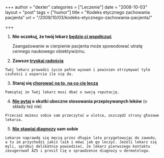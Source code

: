 +++
author = "dexter"
categories = ["Leczenie"]
date = "2008-10-03"
layout = "post"
tags = ["humor"]
title = "Kodeks etycznego zachowania pacjenta"
url = "/2008/10/03/kodeks-etycznego-zachowania-pacjenta/"

+++

1. **Nie oczekuj, że twój lekarz [będzie ci współczuć][1]**
        
    Zaangażowanie w cierpienie pacjenta może spowodować utratę cennego naukowego obiektywizmu.
  2. **Zawsze [tryskaj radością][2]**
        
    Twój lekarz prowadzi życie pełne wyzwań i powinien otrzymywać tyle czułości i wsparcia ile się da.
  3. **Staraj się [chorować na to, na co cię leczą][3]**
        
    Pamiętaj że Twój lekarz musi dbać o swoją reputację.
  4. **[Nie pytaj][4] o skutki uboczne stosowania przepisywanych leków** (o składy też nie)
        
    Przecież możesz sobie sam przeczytać w ulotce, oszczędź struny głosowe lekarza.
  5. **[Nie stawiaj diagnozy][5] sam sobie**
        
    Lekarze naprawdę się męczą przez długie lata przygotowując do zawodu, a tu im przychodzi jakiś laik i mówi jak go leczyć. Jeżeli lekarz się myli, spróbuj delikatnie powiedzieć, że lekarz pierwszego kontaktu zasugerował AZS i prosił Cię o sprawdzenie diagnozy u dermatologa.

 [1]: http://www.atopowe-zapalenie.pl/forum/viewtopic.php?p=2125#p2125
 [2]: http://www.atopowe-zapalenie.pl/forum/viewtopic.php?f=7&t=1116&p=77987#p77987
 [3]: http://www.atopowe-zapalenie.pl/forum/viewtopic.php?p=2694#p2694
 [4]: http://www.atopowe-zapalenie.pl/forum/viewtopic.php?p=57624#p57624
 [5]: http://www.atopowe-zapalenie.pl/forum/viewtopic.php?p=68628#p68628